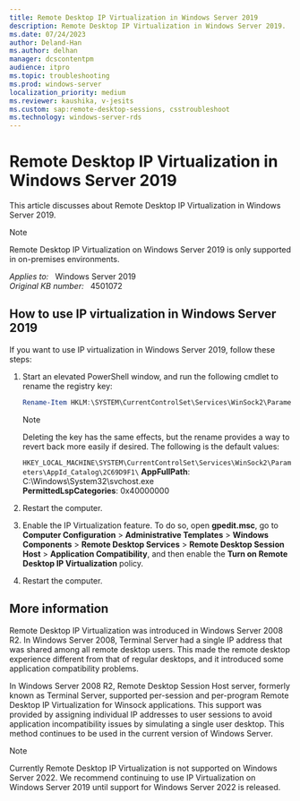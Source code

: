 ```yaml
---
title: Remote Desktop IP Virtualization in Windows Server 2019
description: Remote Desktop IP Virtualization in Windows Server 2019.
ms.date: 07/24/2023
author: Deland-Han
ms.author: delhan
manager: dcscontentpm
audience: itpro
ms.topic: troubleshooting
ms.prod: windows-server
localization_priority: medium
ms.reviewer: kaushika, v-jesits
ms.custom: sap:remote-desktop-sessions, csstroubleshoot
ms.technology: windows-server-rds
---
```

# Remote Desktop IP Virtualization in Windows Server 2019

This article discusses about Remote Desktop IP Virtualization in Windows Server 2019.

> [!NOTE]
> Remote Desktop IP Virtualization on Windows Server 2019 is only supported in on-premises environments.

_Applies to:_ &nbsp; Windows Server 2019  
_Original KB number:_ &nbsp; 4501072

## How to use IP virtualization in Windows Server 2019

If you want to use IP virtualization in Windows Server 2019, follow these steps:

1. Start an elevated PowerShell window, and run the following cmdlet to rename the registry key:

   ```powershell
   Rename-Item HKLM:\SYSTEM\CurrentControlSet\Services\WinSock2\Parameters\AppId_Catalog\2C69D9F1 Backup_2C69D9F1
   ```

   > [!NOTE]
   > Deleting the key has the same effects, but the rename provides a way to revert back more easily if desired. The following is the default values:
   >
   > `HKEY_LOCAL_MACHINE\SYSTEM\CurrentControlSet\Services\WinSock2\Parameters\AppId_Catalog\2C69D9F1\`
   > **AppFullPath**: C:\Windows\System32\svchost.exe\
   > **PermittedLspCategories**: 0x40000000

2. Restart the computer.
3. Enable the IP Virtualization feature. To do so, open **gpedit.msc**, go to **Computer Configuration** > **Administrative Templates** > **Windows Components** > **Remote Desktop Services** > **Remote Desktop Session Host** > **Application Compatibility**, and then enable the **Turn on Remote Desktop IP Virtualization** policy.

4. Restart the computer.

## More information

Remote Desktop IP Virtualization was introduced in Windows Server 2008 R2. In Windows Server 2008, Terminal Server had a single IP address that was shared among all remote desktop users. This made the remote desktop experience different from that of regular desktops, and it introduced some application compatibility problems.

In Windows Server 2008 R2, Remote Desktop Session Host server, formerly known as Terminal Server, supported per-session and per-program Remote Desktop IP Virtualization for Winsock applications. This support was provided by assigning individual IP addresses to user sessions to avoid application incompatibility issues by simulating a single user desktop. This method continues to be used in the current version of Windows Server.

> [!NOTE]
> Currently Remote Desktop IP Virtualization is not supported on Windows Server 2022. We recommend continuing to use IP Virtualization on Windows Server 2019 until support for Windows Server 2022 is released.
